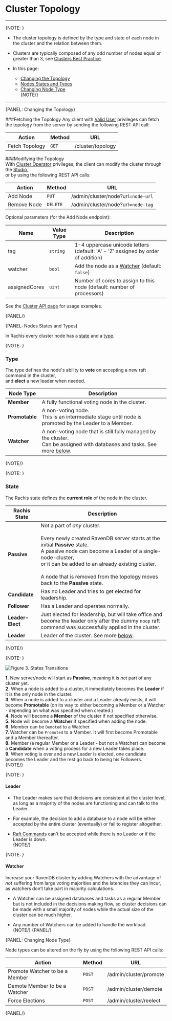 # Cluster Topology
---

{NOTE: }

* The cluster topology is defined by the type and state of each node in the cluster and the relation between them.  

* Clusters are typically composed of any odd number of nodes equal or greater than 3, see [Clusters Best Practice](../../../server/clustering/cluster-best-practice-and-configuration).  

* In this page:  
  * [Changing the Topology](../../../server/clustering/rachis/cluster-topology#changing-the-topology)  
  * [Nodes States and Types](../../../server/clustering/rachis/cluster-topology#nodes-states-and-types)  
  * [Changing Node Type](../../../server/clustering/rachis/cluster-topology#changing-node-type)  
{NOTE/}

---

{PANEL: Changing the Topology}

###Fetching the Topology
Any client with [Valid User](../../security/authorization/security-clearance-and-permissions#user) privileges can fetch the topology from the server 
by sending the following REST API call:  

| Action | Method | URL |
| - | - | - |
| Fetch Topology | `GET` | /cluster/topology |

###Modifying the Topology  
With [Cluster Operator](../../security/authorization/security-clearance-and-permissions#operator) privileges, 
the client can modify the cluster through the [Studio](../../../studio/server/cluster/cluster-view#cluster-view-operations),  
or by using the following REST API calls:  

| Action | Method | URL |
| - | - | - |
| Add Node | `PUT` | /admin/cluster/node?url=`node-url` |
| Remove Node | `DELETE` | /admin/cluster/node?url=`node-tag` |

Optional parameters (for the Add Node endpoint):

| Name | Value Type | Description |
| - | - | - |
| tag | `string` | 1-4 uppercase unicode letters (default: 'A' - 'Z' assigned by order of addition) |
| watcher | `bool` | Add the node as a [Watcher](../../../server/clustering/rachis/cluster-topology#watcher) (default: `false`) |
| assignedCores | `uint` | Number of cores to assign to this node (default: number of processors) |

See the [Cluster API page](../../../server/clustering/cluster-api) for usage examples.

{PANEL/}

{PANEL: Nodes States and Types}

In Rachis every cluster node has a [state](../../../server/clustering/rachis/cluster-topology#state) and a [type](../../../server/clustering/rachis/cluster-topology#type).  

{NOTE: }

### Type
The type defines the node's ability to **vote** on accepting a new raft command in the cluster,  
and **elect** a new leader when needed.  

| Node Type | Description |
| - | - |
| **Member** | A fully functional voting node in the cluster. |
| **Promotable** | A non-voting node. <br/>This is an intermediate stage until node is promoted by the Leader to a Member. |
| **Watcher** | A non-voting node that is still fully managed by the cluster. <br/>Can be assigned with databases and tasks. See more [below](../../../server/clustering/rachis/cluster-topology#watcher). |
{NOTE/}

{NOTE: }

### State
The Rachis state defines the **current role** of the node in the cluster.

| Rachis State | Description |
| - | - |
| **Passive** | Not a part of _any_ cluster.<br/><br/>Every newly created RavenDB server starts at the initial **Passive** state.<br/>A passive node can become a Leader of a single-node-cluster,<br/>or it can be added to an already existing cluster.<br/><br/>A node that is removed from the topology moves back to the **Passive** state. |
| **Candidate** | Has no Leader and tries to get elected for leadership. |
| **Follower** | Has a Leader and operates normally. |
| **Leader-Elect** | Just elected for leadership, but will take office and become the leader only after the dummy `noop` raft command was successfully applied in the cluster. |
| **Leader** | Leader of the cluster. See more [below](../../../server/clustering/rachis/cluster-topology#leader). |
{NOTE/}

{NOTE: }

![Figure 3. States Transitions](images/cluster-states.png "Cluster Nodes States Flow")

**1.** New server/node will start as **Passive**, meaning it is _not_ part of any cluster yet.  
**2.** When a node is added to a cluster, it immediately becomes the **Leader** if it is the only node in the cluster.  
**3.** When a node is added to a cluster and a Leader already exists, it will become **Promotable** (on its way to either becoming a Member or a Watcher - depending on what was specified when created.)  
**4.** Node will become a **Member** of the cluster if not specified otherwise.  
**5.** Node will become a **Watcher** if specified when adding the node.  
**6.** Member can be `Demoted` to a Watcher.  
**7.** Watcher can be `Promoted` to a Member. It will first become Promotable and a Member thereafter.  
**8.** Member (a regular Member or a Leader - but not a Watcher) can become a **Candidate** when a voting process for a new Leader takes place.  
**9.** When voting is over and a new Leader is elected, one candidate becomes the Leader and the rest go back to being his Followers.  
{NOTE/}

{NOTE: }

#### Leader
 
* The Leader makes sure that decisions are consistent at the cluster level, as long as a majority of the nodes are functioning and can talk to the Leader.  

* For example, the decision to add a database to a node will be either accepted by the entire cluster (eventually) or fail to register altogether.  

* [Raft Commands](../../../server/clustering/rachis/what-is-rachis#implementation-details) can't be accepted while there is no Leader or if the Leader is down.  
{NOTE/}

{NOTE: }

#### Watcher

Increase your RavenDB cluster by adding Watchers with the advantage of _not_ suffering from large voting majorities and the latencies they can incur, 
as watchers don’t take part in majority calculations.  

* A Watcher can be assigned databases and tasks as a regular Member but is not included in the decisions making flow,
  so cluster decisions can be made with a small majority of nodes while the actual size of the cluster can be much higher.  

* Any number of Watchers can be added to handle the workload.  
{NOTE/}
{PANEL/}

{PANEL: Changing Node Type}

Node types can be altered on the fly by using the following REST API calls:

| Action | Method | URL |
| - | - | - |
| Promote Watcher to be a Member | `POST` | /admin/cluster/promote |
| Demote Member to be a Watcher | `POST` | /admin/cluster/demote |
| Force Elections | `POST` | /admin/cluster/reelect |
{PANEL/}
